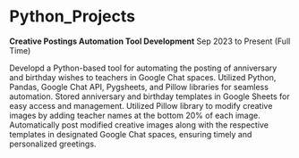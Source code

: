 # Python_Projects
<b>Creative Postings Automation Tool Development</b>
Sep 2023 to Present (Full Time)

Developd a Python-based tool for automating the posting of anniversary and birthday wishes to teachers in Google Chat spaces.
Utilized Python, Pandas, Google Chat API, Pygsheets, and Pillow libraries for seamless automation.
Stored anniversary and birthday templates in Google Sheets for easy access and management.
Utilized Pillow library to modify creative images by adding teacher names at the bottom 20% of each image.
Automatically post modified creative images along with the respective templates in designated Google Chat spaces, ensuring timely and personalized greetings.
